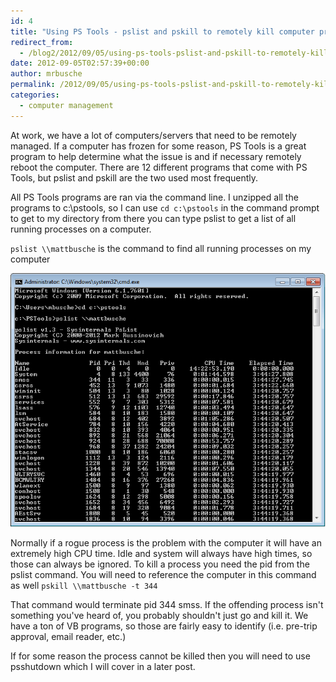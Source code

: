 ```yaml
---
id: 4
title: "Using PS Tools - pslist and pskill to remotely kill computer processes"
redirect_from:
  - /blog2/2012/09/05/using-ps-tools-pslist-and-pskill-to-remotely-kill-computer-processes/
date: 2012-09-05T02:57:39+00:00
author: mrbusche
permalink: /2012/09/05/using-ps-tools-pslist-and-pskill-to-remotely-kill-computer-processes/
categories:
  - computer management
---
```


At work, we have a lot of computers/servers that need to be remotely managed. If a computer has frozen for some reason, PS Tools <a />is a great program to help determine what the issue is and if necessary remotely reboot the computer. There are 12 different programs that come with PS Tools, but pslist and pskill are the two used most frequently.</p>

All PS Tools programs are ran via the command line. I unzipped all the programs to c:\pstools, so I can use `cd c:\pstools` in the command prompt to get to my directory from there you can type pslist to get a list of all running processes on a computer.

`pslist \\mattbusche` is the command to find all running processes on my computer

 <img src="/images/2012/09/pslist.png" alt="pslist" />

Normally if a rogue process is the problem with the computer it will have an extremely high CPU time. Idle and system will always have high times, so those can always be ignored. To kill a process you need the pid from the pslist command. You will need to reference the computer in this command as well `pskill \\mattbusche -t 344`

That command would terminate pid 344 smss. If the offending process isn't something you've heard of, you probably shouldn't just go and kill it. We have a ton of VB programs, so those are fairly easy to identify (i.e. pre-trip approval, email reader, etc.)

If for some reason the process cannot be killed then you will need to use psshutdown which I will cover in a later post.
